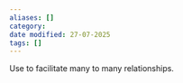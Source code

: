 ```yaml
---
aliases: []
category: 
date modified: 27-07-2025
tags: []
---
```

Use to facilitate many to many relationships.